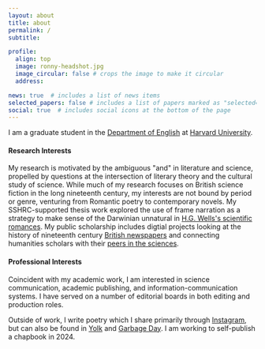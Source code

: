 ```yaml
---
layout: about
title: about
permalink: /
subtitle:

profile:
  align: top
  image: ronny-headshot.jpg
  image_circular: false # crops the image to make it circular
  address:

news: true  # includes a list of news items
selected_papers: false # includes a list of papers marked as "selected={true}"
social: true  # includes social icons at the bottom of the page
---
```


I am a graduate student in the [Department of English](https://english.fas.harvard.edu/) at [Harvard University](https://www.harvard.edu/).

#### Research Interests

My research is motivated by the ambiguous "and" in literature and science, propelled by questions at the intersection of literary theory and the cultural study of science. While much of my research focuses on British science fiction in the long nineteenth century, my interests are not bound by period or genre, venturing from Romantic poetry to contemporary novels. My SSHRC-supported thesis work explored the use of frame narration as a strategy to make sense of the Darwinian unnatural in [H.G. Wells's scientific romances](https://ronny-lk.github.io/_projects/2_project/). My public scholarship includes digtial projects looking at the history of nineteenth century [British newspapers](https://ronny-lk.github.io/_projects/1_project/) and connecting humanities scholars with their [peers in the sciences](https://ronny-lk.github.io/projects/3_project/).

#### Professional Interests

Coincident with my academic work, I am interested in science communication, academic publishing, and information-communication systems. I have served on a number of editorial boards in both editing and production roles. 

Outside of work, I write poetry which I share primarily through [Instagram](https://www.instagram.com/ronnyshai/), but can also be found in [Yolk](https://www.yolkliterary.ca/) and [Garbage Day](https://drive.google.com/file/d/1aUV0wP39-2DiLM0O_HfbPN135CgDeOPM/view). I am working to self-publish a chapbook in 2024.
